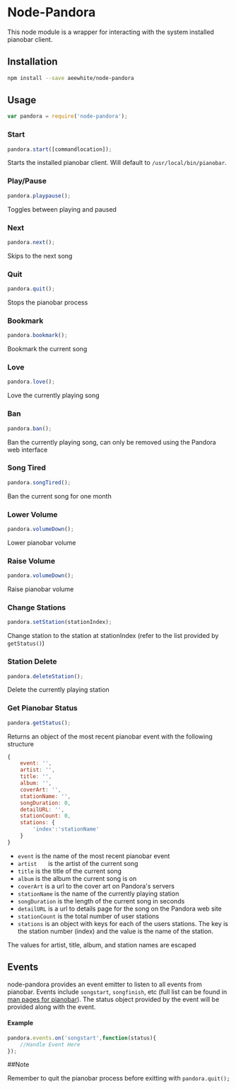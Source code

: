 # Node-Pandora

This node module is a wrapper for interacting with the system installed pianobar client. 

## Installation

```bash
npm install --save aeewhite/node-pandora
```

## Usage

```js
var pandora = require('node-pandora');
```
### Start

```js
pandora.start([commandlocation]);
```
Starts the installed pianobar client. Will default to `/usr/local/bin/pianobar`. 

### Play/Pause


```js
pandora.playpause();
```
Toggles between playing and paused

### Next

```js
pandora.next();
```
Skips to the next song

### Quit

```js
pandora.quit();
```
Stops the pianobar process

### Bookmark

```js
pandora.bookmark();
```
Bookmark the current song

### Love

```js
pandora.love();
```
Love the currently playing song

### Ban

```js
pandora.ban();
```
Ban the currently playing song, can only be removed using the Pandora web interface

### Song Tired

```js
pandora.songTired();
```
Ban the current song for one month

### Lower Volume

```js
pandora.volumeDown();
```
Lower pianobar volume

### Raise Volume

```js
pandora.volumeDown();
```
Raise pianobar volume

### Change Stations

```js
pandora.setStation(stationIndex);
```
Change station to the station at stationIndex (refer to the list provided by `getStatus()`)

### Station Delete

```js
pandora.deleteStation();
```
Delete the currently playing station

### Get Pianobar Status

```js
pandora.getStatus();
```
Returns an object of the most recent pianobar event with the following structure

```js
{
	event: '',
	artist: '',
	title: '',
	album: '',
	coverArt: '',
	stationName: '',
	songDuration: 0,
	detailURL: '',
	stationCount: 0,
	stations: {
		'index':'stationName'
	}
}
```
* `event` is the name of the most recent pianobar event
* `artist	` is the artist of the current song
* `title` is the title of the current song
* `album` is the album the current song is on
* `coverArt` is a url to the cover art on Pandora's servers
* `stationName` is the name of the currently playing station
* `songDuration` is the length of the current song in seconds
* `detailURL` is a url to details page for the song on the Pandora web site
* `stationCount` is the total number of user stations
* `stations` is an object with keys for each of the users stations. The key is the station number (index) and the value is the name of the station.

The values for artist, title, album, and station names are escaped

## Events

node-pandora provides an event emitter to listen to all events from pianobar. Events include `songstart`, `songfinish`, etc (full list can be found in [man pages for pianobar](http://manpages.ubuntu.com/manpages/maverick/man1/pianobar.1.html)). The status object provided by the event will be provided along with the event.

#### Example

```js
pandora.events.on('songstart',function(status){
	//Handle Event Here
});
```

##Note

Remember to quit the pianobar process before exitting with `pandora.quit();`
